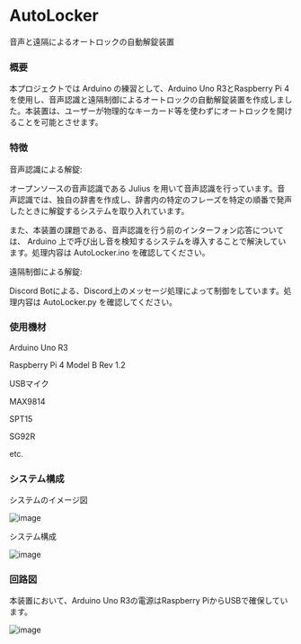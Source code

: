# AutoLocker
音声と遠隔によるオートロックの自動解錠装置
### 概要
本プロジェクトでは Arduino の練習として、Arduino Uno R3とRaspberry Pi 4を使用し、音声認識と遠隔制御によるオートロックの自動解錠装置を作成しました。本装置は、ユーザーが物理的なキーカード等を使わずにオートロックを開けることを可能とさせます。

### 特徴
音声認識による解錠: 

オープンソースの音声認識である Julius を用いて音声認識を行っています。音声認識では、独自の辞書を作成し、辞書内の特定のフレーズを特定の順番で発声したときに解錠するシステムを取り入れています。

また、本装置の課題である、音声認識を行う前のインターフォン応答については、 Arduino 上で呼び出し音を検知するシステムを導入することで解決しています。処理内容は AutoLocker.ino を確認してください。

遠隔制御による解錠: 

Discord Botによる、Discord上のメッセージ処理によって制御をしています。処理内容は AutoLocker.py を確認してください。



### 使用機材
Arduino Uno R3

Raspberry Pi 4 Model B Rev 1.2

USBマイク

MAX9814

SPT15

SG92R

etc.

### システム構成
システムのイメージ図

![image](https://github.com/SecondLunchi/AutoLocker/assets/21302394/7c30849c-5d91-4265-b1dc-8a2d83ccd52d)

システム構成

![image](https://github.com/SecondLunchi/AutoLocker/assets/21302394/e6eea538-45f0-4fd1-8aa7-12eb38c9f48d)


### 回路図
本装置において、Arduino Uno R3の電源はRaspberry PiからUSBで確保しています。

![image](https://github.com/SecondLunchi/AutoLocker/assets/21302394/1a253f35-a112-4d04-bb43-4afb9ace965d)

